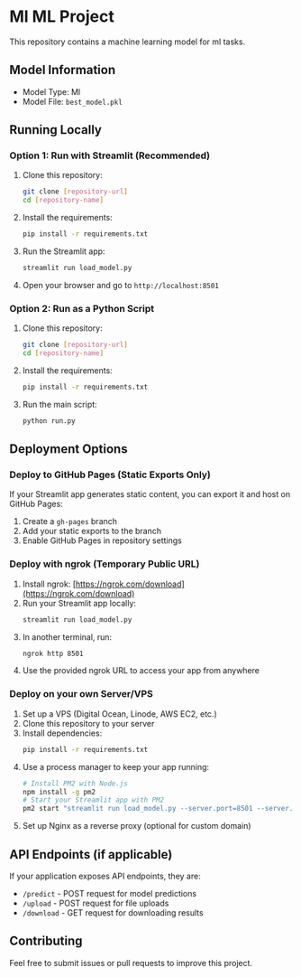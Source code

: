 # Ml ML Project

This repository contains a machine learning model for ml tasks.

## Model Information

- Model Type: Ml
- Model File: `best_model.pkl`

## Running Locally

### Option 1: Run with Streamlit (Recommended)

1. Clone this repository:
   ```bash
   git clone [repository-url]
   cd [repository-name]
   ```

2. Install the requirements:
   ```bash
   pip install -r requirements.txt
   ```

3. Run the Streamlit app:
   ```bash
   streamlit run load_model.py
   ```

4. Open your browser and go to `http://localhost:8501`

### Option 2: Run as a Python Script

1. Clone this repository:
   ```bash
   git clone [repository-url]
   cd [repository-name]
   ```

2. Install the requirements:
   ```bash
   pip install -r requirements.txt
   ```

3. Run the main script:
   ```bash
   python run.py
   ```

## Deployment Options

### Deploy to GitHub Pages (Static Exports Only)

If your Streamlit app generates static content, you can export it and host on GitHub Pages:

1. Create a `gh-pages` branch
2. Add your static exports to the branch
3. Enable GitHub Pages in repository settings

### Deploy with ngrok (Temporary Public URL)

1. Install ngrok: [https://ngrok.com/download](https://ngrok.com/download)
2. Run your Streamlit app locally:
   ```bash
   streamlit run load_model.py
   ```
3. In another terminal, run:
   ```bash
   ngrok http 8501
   ```
4. Use the provided ngrok URL to access your app from anywhere

### Deploy on your own Server/VPS

1. Set up a VPS (Digital Ocean, Linode, AWS EC2, etc.)
2. Clone this repository to your server
3. Install dependencies:
   ```bash
   pip install -r requirements.txt
   ```
4. Use a process manager to keep your app running:
   ```bash
   # Install PM2 with Node.js
   npm install -g pm2
   # Start your Streamlit app with PM2
   pm2 start "streamlit run load_model.py --server.port=8501 --server.address=0.0.0.0" --name ml-app
   ```
5. Set up Nginx as a reverse proxy (optional for custom domain)

## API Endpoints (if applicable)

If your application exposes API endpoints, they are:

- `/predict` - POST request for model predictions
- `/upload` - POST request for file uploads
- `/download` - GET request for downloading results

## Contributing

Feel free to submit issues or pull requests to improve this project.
